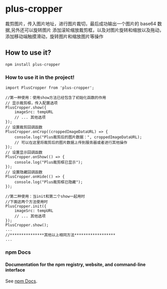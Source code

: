 # plus-cropper

裁剪图片，传入图片地址，进行图片裁切，最后成功输出一个图片的 base64 数据,另外还可以旋转图片
添加滚轮缩放裁剪框，以及对图片旋转和缩放以及拖动，添加移动端触摸滑动，旋转图片和缩放图片等操作

## How to use it?

```
npm install plus-cropper
```

### How to use it in the project!

```
import PlusCropper from 'plus-cropper';

//第一种使用：使用show方法已经包含了初始化函数的作用
// 显示裁剪框，传入配置选项
PlusCropper.show({
    imageSrc: tempURL
    // ... 其他选项
});
// 设置裁剪回调函数
PlusCropper.onCrop((croppedImageDataURL) => {
    console.log("Plus裁剪后的图片数据：", croppedImageDataURL);
    // 可以在这里将裁剪后的图片数据上传到服务器或者进行其他操作
});
// 设置显示回调函数
PlusCropper.onShow(() => {
    console.log("Plus裁剪框已显示");
});
// 设置隐藏回调函数
PlusCropper.onHide(() => {
    console.log("Plus裁剪框已隐藏");
});

//第二种使用：当init和第二个show一起用时
//下面这两个方法使用时
PlusCropper.init({
    imageSrc: tempURL
    // ... 其他选项
});
PlusCropper.show();
...
//***************其他以上相同方法******************
...
```

### npm Docs

#### Documentation for the npm registry, website, and command-line interface

See [npm Docs](https://docs.npmjs.com/).
